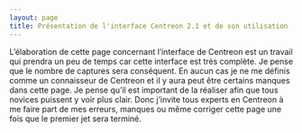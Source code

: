 ```yaml
---
layout: page
title: Présentation de l'interface Centreon 2.1 et de son utilisation
---
```


L’élaboration de cette page concernant l’interface de Centreon est un
travail qui prendra un peu de temps car cette interface est très
complète. Je pense que le nombre de captures sera conséquent. En aucun
cas je ne me définis comme un connaisseur de Centreon et il y aura peut
être certains manques dans cette page. Je pense qu’il est important de
la réaliser afin que tous novices puissent y voir plus clair. Donc
j’invite tous experts en Centreon à me faire part de mes erreurs,
manques ou même corriger cette page une fois que le premier jet sera
terminé.